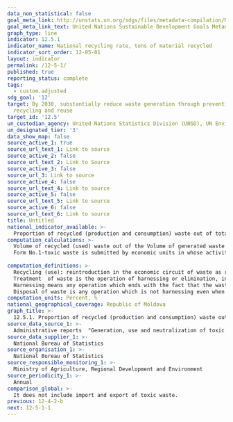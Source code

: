 ```yaml
---
data_non_statistical: false
goal_meta_link: http://unstats.un.org/sdgs/files/metadata-compilation/Metadata-Goal-12.pdf
goal_meta_link_text: United Nations Sustainable Development Goals Metadata (pdf 782kB)
graph_type: line
indicator: 12.5.1
indicator_name: National recycling rate, tons of material recycled
indicator_sort_order: 12-05-01
layout: indicator
permalink: /12-5-1/
published: true
reporting_status: complete
tags:
  - custom.adjusted
sdg_goal: '12'
target: By 2030, substantially reduce waste generation through prevention, reduction,
  recycling and reuse
target_id: '12.5'
un_custodian_agency: United Nations Statistics Division (UNSD), UN Environment (UNEP)
un_designated_tier: '3'
data_show_map: false
source_active_1: true
source_url_text_1: Link to source
source_active_2: false
source_url_text_2: Link to Source
source_active_3: false
source_url_3: Link to source
source_active_4: false
source_url_text_4: Link to source
source_active_5: false
source_url_text_5: Link to source
source_active_6: false
source_url_text_6: Link to source
title: Untitled
national_indicator_available: >-
  Proportion of recycled (production and consumption) waste out of total generated waste, %
computation_calculations: >-
  Volume of recycled (used) waste out of the Volume of generated waste X100<br> 
  Form No.1-toxic waste is submitted by economic units in whose activity toxic waste is generated, stored, used, and neutralised (liquidated). It does not include the import and export of toxic waste. <br> 
  
computation_definitions: >-
  Recycling (use): reintroduction in the economic circuit of waste as raw material, secondary material and their use after being processed as semi-manufactured, end products or energy.<br> 
  Treatment  of waste is the operation of harnessing or elimination, including the process of preparing prior to harnessing or elimination. <br> 
  Harnessing means any operation which ends with the fact that the waste serves for a useful purpose by replacing other materials which were used for a certain purpose or the fact that the waste is prepared so as it can serve the respective purpose in enterprises or in economy in general (annex 2 of the Law 209/2016 on Waste).<br> 
  Disposal of waste is any operation which is not harnessing even when one of its secondary consequences would be the recovery of substances or energy (Annex 1, Law 209/2016 on Waste). (according to the European Directive).
computation_units: Percent, %
national_geographical_coverage: Republic of Moldova
graph_title: >-
  12.5.1. Proportion of recycled (production and consumption) waste out of total generated waste, %
source_data_source_1: >-
  Administrative reports  "Generation, use and neutralization of toxic waste" and "Generation, use of waste"; statistical report "Sanitation of localities"
source_data_supplier_1: >-
  National Bureau of Statistics
source_organisation_1: >-
  National Bureau of Statistics
source_responsible_monitoring_1: >-
  Ministry of Agriculture, Regional Development and Environment
source_periodicity_1: >-
  Annual
comparison_global: >-
  It does not include import and export of toxic waste.
previous: 12-4-2-b
next: 12-5-1-1
---
```

